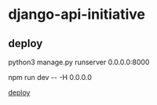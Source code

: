# django-api-initiative

## deploy

python3 manage.py runserver 0.0.0.0:8000

npm run dev -- -H 0.0.0.0

[deploy](https://claude.ai/chat/2f186621-df79-4aef-b3a3-9214b207718f)
